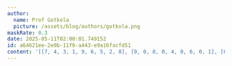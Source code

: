 ```yaml
---
author:
  name: Prof Gotkola
  picture: /assets/blog/authors/gotkola.png
maskRate: 0.3
date: 2025-05-11T02:00:01.749152
id: a64621ee-2e0b-11f0-a443-e9a16facfd51
content: '[[7, 4, 3, 1, 9, 6, 5, 2, 8], [9, 0, 8, 0, 4, 0, 6, 0, 1], [6, 0, 1, 8, 7, 2, 0, 4, 0], [8, 9, 0, 0, 3, 1, 0, 6, 4], [0, 0, 4, 0, 0, 9, 0, 8, 5], [2, 1, 6, 4, 5, 8, 0, 0, 7], [1, 8, 7, 5, 2, 0, 4, 0, 6], [4, 3, 9, 0, 1, 7, 8, 5, 2], [0, 0, 2, 9, 8, 0, 0, 1, 3]]'
---
```

